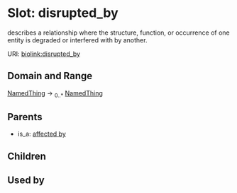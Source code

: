 
# Slot: disrupted_by


describes a relationship where the structure, function, or occurrence of one entity is degraded or interfered with by another.

URI: [biolink:disrupted_by](https://w3id.org/biolink/vocab/disrupted_by)


## Domain and Range

[NamedThing](NamedThing.md) &#8594;  <sub>0..*</sub> [NamedThing](NamedThing.md)

## Parents

 *  is_a: [affected by](affected_by.md)

## Children


## Used by

